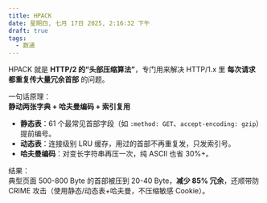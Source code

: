 ```yaml
---
title: HPACK
date: 星期四, 七月 17日 2025, 2:16:32 下午
draft: true
tags:
  - 数通
---
```

HPACK 就是 **HTTP/2 的“头部压缩算法”**，专门用来解决 HTTP/1.x 里 **每次请求都重复传大量冗余首部** 的问题。

一句话原理：  
**静动两张字典 + 哈夫曼编码 + 索引复用**  
- **静态表**：61 个最常见首部字段（如 `:method: GET`、`accept-encoding: gzip`）提前编号。  
- **动态表**：连接级别 LRU 缓存，用过的首部不再重复发，只发索引号。  
- **哈夫曼编码**：对变长字符串再压一次，纯 ASCII 也省 30%+。  

结果：  
典型页面 500-800 Byte 的首部被压到 20-40 Byte，**减少 85% 冗余**，还顺带防 CRIME 攻击（使用静态/动态表+哈夫曼，不压缩敏感 Cookie）。